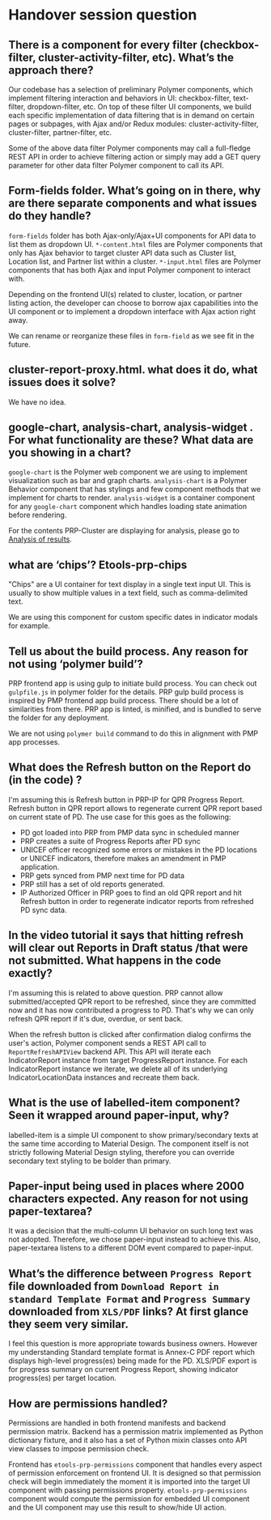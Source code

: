# Handover session question

## **There is a component for every filter \(checkbox-filter, cluster-activity-filter, etc\). What’s the approach there?**

Our codebase has a selection of preliminary Polymer components, which implement filtering interaction and behaviors in UI: checkbox-filter, text-filter, dropdown-filter, etc. On top of these filter UI components, we build each specific implementation of data filtering that is in demand on certain pages or subpages, with Ajax and/or Redux modules: cluster-activity-filter, cluster-filter, partner-filter, etc.

Some of the above data filter Polymer components may call a full-fledge REST API in order to achieve filtering action or simply may add a GET query parameter for other data filter Polymer component to call its API.

## Form-fields folder. What’s going on in there, why are there separate components and what issues do they handle?

`form-fields` folder has both Ajax-only/Ajax+UI components for API data to list them as dropdown UI. `*-content.html` files are Polymer components that only has Ajax behavior to target cluster API data such as Cluster list, Location list, and Partner list within a cluster. `*-input.html` files are Polymer components that has both Ajax and input Polymer component to interact with.

Depending on the frontend UI\(s\) related to cluster, location, or partner listing action, the developer can choose to borrow ajax capabilities into the UI component or to implement a dropdown interface with Ajax action right away.

We can rename or reorganize these files in `form-field` as we see fit in the future.

## cluster-report-proxy.html. what does it do, what issues does it solve?

We have no idea.

## google-chart, analysis-chart, analysis-widget . For what functionality are these? What data are you showing in a chart?

`google-chart` is the Polymer web component we are using to implement visualization such as bar and graph charts. `analysis-chart` is a Polymer Behavior component that has stylings and few component methods that we implement for charts to render. `analysis-widget` is a container component for any `google-chart` component which handles loading state animation before rendering.

For the contents PRP-Cluster are displaying for analysis, please go to [Analysis of results](../product-end-user-documentation/cluster-reporting/analysis-of-results.md).

## what are ‘chips’? Etools-prp-chips

"Chips" are a UI container for text display in a single text input UI. This is usually to show multiple values in a text field, such as comma-delimited text.

We are using this component for custom specific dates in indicator modals for example.

## Tell us about the build process. Any reason for not using ‘polymer build’?

PRP frontend app is using gulp to initiate build process. You can check out `gulpfile.js` in polymer folder for the details. PRP gulp build process is inspired by PMP frontend app build process. There should be a lot of similarities from there. PRP app is linted, is minified, and is bundled to serve the folder for any deployment.

We are not using `polymer build` command to do this in alignment with PMP app processes.

## What does the Refresh button on the Report do \(in the code\) ?

I'm assuming this is Refresh button in PRP-IP for QPR Progress Report. Refresh button in QPR report allows to regenerate current QPR report based on current state of PD. The use case for this goes as the following:

* PD got loaded into PRP from PMP data sync in scheduled manner
* PRP creates a suite of Progress Reports after PD sync
* UNICEF officer recognized some errors or mistakes in the PD locations or UNICEF indicators, therefore makes an amendment in PMP application.
* PRP gets synced from PMP next time for PD data
* PRP still has a set of old reports generated.
* IP Authorized Officer in PRP goes to find an old QPR report and hit Refresh button in order to regenerate indicator reports from refreshed PD sync data.

## In the video tutorial it says that hitting refresh will clear out Reports in Draft status /that were not submitted. What happens in the code exactly?

I'm assuming this is related to above question. PRP cannot allow submitted/accepted QPR report to be refreshed, since they are committed now and it has now contributed a progress to PD. That's why we can only refresh QPR report if it's due, overdue, or sent back.

When the refresh button is clicked after confirmation dialog confirms the user's action, Polymer component sends a REST API call to `ReportRefreshAPIView` backend API. This API will iterate each IndicatorReport instance from target ProgressReport instance. For each IndicatorReport instance we iterate, we delete all of its underlying IndicatorLocationData instances and recreate them back.

## What is the use of labelled-item component? Seen it wrapped around paper-input, why?

labelled-item is a simple UI component to show primary/secondary texts at the same time according to Material Design. The component itself is not strictly following Material Design styling, therefore you can override secondary text styling to be bolder than primary.

## Paper-input being used in places where 2000 characters expected. Any reason for not using paper-textarea?

It was a decision that the multi-column UI behavior on such long text was not adopted. Therefore, we chose paper-input instead to achieve this. Also, paper-textarea listens to a different DOM event compared to paper-input.

## What’s the difference between `Progress Report` file downloaded from `Download Report in standard Template Format` and `Progress Summary` downloaded from `XLS/PDF` links? At first glance they seem very similar.

I feel this question is more appropriate towards business owners. However my understanding Standard template format is Annex-C PDF report which displays high-level progress\(es\) being made for the PD. XLS/PDF export is for progress summary on current Progress Report, showing indicator progress\(es\) per target location.

## How are permissions handled?

Permissions are handled in both frontend manifests and backend permission matrix. Backend has a permission matrix implemented as Python dictionary fixture, and it also has a set of Python mixin classes onto API view classes to impose permission check.

Frontend has `etools-prp-permissions` component that handles every aspect of permission enforcement on frontend UI. It is designed so that permission check will begin immediately the moment it is imported into the target UI component with passing permissions property. `etools-prp-permissions` component would compute the permission for embedded UI component and the UI component may use this result to show/hide UI action.

